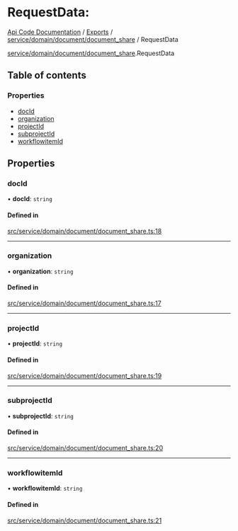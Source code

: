 # RequestData: 
 
[Api Code Documentation](../README.md) / [Exports](../modules.md) / [service/domain/document/document\_share](../modules/service_domain_document_document_share.md) / RequestData

[service/domain/document/document_share](../modules/service_domain_document_document_share.md).RequestData

## Table of contents

### Properties

- [docId](service_domain_document_document_share.RequestData.md#docid)
- [organization](service_domain_document_document_share.RequestData.md#organization)
- [projectId](service_domain_document_document_share.RequestData.md#projectid)
- [subprojectId](service_domain_document_document_share.RequestData.md#subprojectid)
- [workflowitemId](service_domain_document_document_share.RequestData.md#workflowitemid)

## Properties

### docId

• **docId**: `string`

#### Defined in

[src/service/domain/document/document_share.ts:18](https://github.com/openkfw/TruBudget/blob/f6ee764/api/src/service/domain/document/document_share.ts#L18)

___

### organization

• **organization**: `string`

#### Defined in

[src/service/domain/document/document_share.ts:17](https://github.com/openkfw/TruBudget/blob/f6ee764/api/src/service/domain/document/document_share.ts#L17)

___

### projectId

• **projectId**: `string`

#### Defined in

[src/service/domain/document/document_share.ts:19](https://github.com/openkfw/TruBudget/blob/f6ee764/api/src/service/domain/document/document_share.ts#L19)

___

### subprojectId

• **subprojectId**: `string`

#### Defined in

[src/service/domain/document/document_share.ts:20](https://github.com/openkfw/TruBudget/blob/f6ee764/api/src/service/domain/document/document_share.ts#L20)

___

### workflowitemId

• **workflowitemId**: `string`

#### Defined in

[src/service/domain/document/document_share.ts:21](https://github.com/openkfw/TruBudget/blob/f6ee764/api/src/service/domain/document/document_share.ts#L21)
